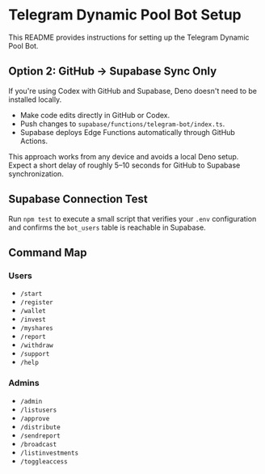 # Telegram Dynamic Pool Bot Setup

This README provides instructions for setting up the Telegram Dynamic Pool Bot.

## Option 2: GitHub → Supabase Sync Only

If you're using Codex with GitHub and Supabase, Deno doesn't need to be installed locally.

- Make code edits directly in GitHub or Codex.
- Push changes to `supabase/functions/telegram-bot/index.ts`.
- Supabase deploys Edge Functions automatically through GitHub Actions.

This approach works from any device and avoids a local Deno setup. Expect a short delay of roughly 5–10 seconds for GitHub to Supabase synchronization.

## Supabase Connection Test

Run `npm test` to execute a small script that verifies your `.env` configuration and confirms the `bot_users` table is reachable in Supabase.

## Command Map

### Users
- `/start`
- `/register`
- `/wallet`
- `/invest`
- `/myshares`
- `/report`
- `/withdraw`
- `/support`
- `/help`

### Admins
- `/admin`
- `/listusers`
- `/approve`
- `/distribute`
- `/sendreport`
- `/broadcast`
- `/listinvestments`
- `/toggleaccess`


